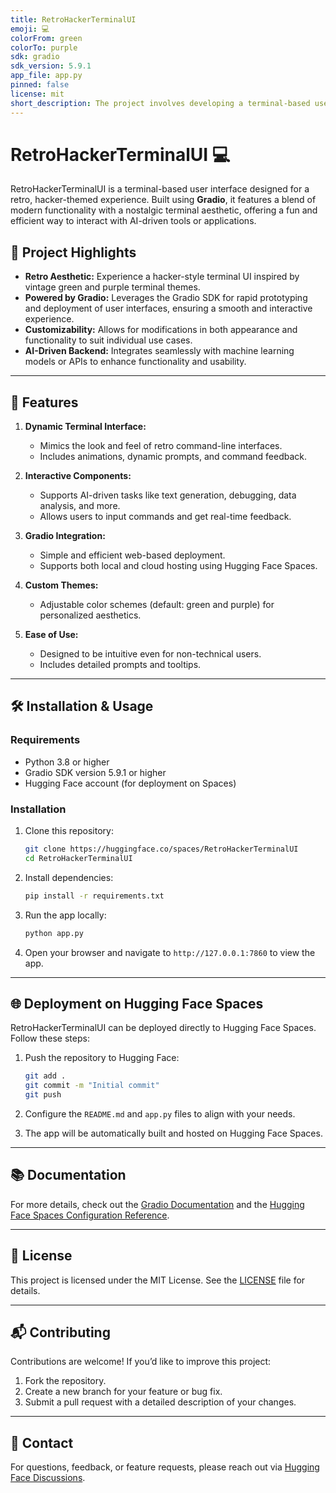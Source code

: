 ```yaml
---
title: RetroHackerTerminalUI
emoji: 💻
colorFrom: green
colorTo: purple
sdk: gradio
sdk_version: 5.9.1
app_file: app.py
pinned: false
license: mit
short_description: The project involves developing a terminal-based user interf
---
```


# RetroHackerTerminalUI 💻  

RetroHackerTerminalUI is a terminal-based user interface designed for a retro, hacker-themed experience. Built using **Gradio**, it features a blend of modern functionality with a nostalgic terminal aesthetic, offering a fun and efficient way to interact with AI-driven tools or applications.  

## 🎨 Project Highlights  
- **Retro Aesthetic:** Experience a hacker-style terminal UI inspired by vintage green and purple terminal themes.  
- **Powered by Gradio:** Leverages the Gradio SDK for rapid prototyping and deployment of user interfaces, ensuring a smooth and interactive experience.  
- **Customizability:** Allows for modifications in both appearance and functionality to suit individual use cases.  
- **AI-Driven Backend:** Integrates seamlessly with machine learning models or APIs to enhance functionality and usability.  

---

## 🚀 Features  
1. **Dynamic Terminal Interface:**  
   - Mimics the look and feel of retro command-line interfaces.  
   - Includes animations, dynamic prompts, and command feedback.  

2. **Interactive Components:**  
   - Supports AI-driven tasks like text generation, debugging, data analysis, and more.  
   - Allows users to input commands and get real-time feedback.  

3. **Gradio Integration:**  
   - Simple and efficient web-based deployment.  
   - Supports both local and cloud hosting using Hugging Face Spaces.  

4. **Custom Themes:**  
   - Adjustable color schemes (default: green and purple) for personalized aesthetics.  

5. **Ease of Use:**  
   - Designed to be intuitive even for non-technical users.  
   - Includes detailed prompts and tooltips.  

---

## 🛠️ Installation & Usage  

### Requirements  
- Python 3.8 or higher  
- Gradio SDK version 5.9.1 or higher  
- Hugging Face account (for deployment on Spaces)  

### Installation  
1. Clone this repository:  
   ```bash  
   git clone https://huggingface.co/spaces/RetroHackerTerminalUI  
   cd RetroHackerTerminalUI  
   ```  

2. Install dependencies:  
   ```bash  
   pip install -r requirements.txt  
   ```  

3. Run the app locally:  
   ```bash  
   python app.py  
   ```  

4. Open your browser and navigate to `http://127.0.0.1:7860` to view the app.  

---

## 🌐 Deployment on Hugging Face Spaces  
RetroHackerTerminalUI can be deployed directly to Hugging Face Spaces. Follow these steps:  
1. Push the repository to Hugging Face:  
   ```bash  
   git add .  
   git commit -m "Initial commit"  
   git push  
   ```  

2. Configure the `README.md` and `app.py` files to align with your needs.  
3. The app will be automatically built and hosted on Hugging Face Spaces.  

---

## 📚 Documentation  
For more details, check out the [Gradio Documentation](https://gradio.app) and the [Hugging Face Spaces Configuration Reference](https://huggingface.co/docs/hub/spaces-config-reference).  

---

## 📝 License  
This project is licensed under the MIT License. See the [LICENSE](./LICENSE) file for details.  

---

## 📬 Contributing  
Contributions are welcome! If you’d like to improve this project:  
1. Fork the repository.  
2. Create a new branch for your feature or bug fix.  
3. Submit a pull request with a detailed description of your changes.  

---

## 📢 Contact  
For questions, feedback, or feature requests, please reach out via [Hugging Face Discussions](https://huggingface.co/spaces/RetroHackerTerminalUI/discussions).  
